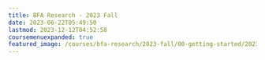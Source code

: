```yaml
---
title: BFA Research - 2023 Fall
date: 2023-06-22T05:49:50
lastmod: 2023-12-12T04:52:58
coursemenuexpanded: true
featured_image: /courses/bfa-research/2023-fall/00-getting-started/2023-bfa-research-course-image.jpg
---
```

